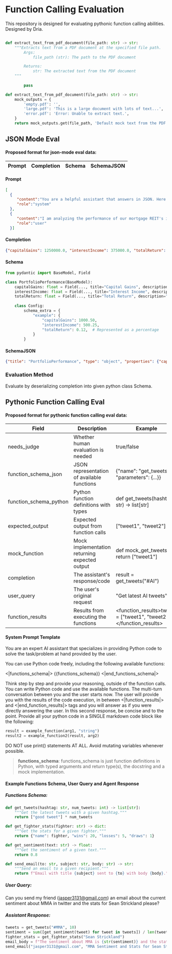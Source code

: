 # Function Calling Evaluation

This repository is designed for evaluating pythonic function calling abilities.
Designed by Dria. 




```python

def extract_text_from_pdf_document(file_path: str) -> str:
    """Extracts text from a PDF document at the specified file path.
        Args:
            file_path (str): The path to the PDF document

        Returns:
            str: The extracted text from the PDF document
    """
                            
        pass

def extract_text_from_pdf_document(file_path: str) -> str:
    mock_outputs = {
        'empty.pdf': '',
        'large.pdf': 'This is a large document with lots of text...',
        'error.pdf': 'Error: Unable to extract text.',
    }
    return mock_outputs.get(file_path, 'Default mock text from the PDF document.')
```

## JSON Mode Eval

#### Proposed format for json-mode eval data:

| Prompt | Completion | Schema | SchemaJSON |
|----------|----------|----------|----------|



#### Prompt

 ```json
 [
   {
      "content":"You are a helpful assistant that answers in JSON. Here's the json schema you must adhere to:\n<schema>\n{'title': 'PortfolioPerformance', 'type': 'object', 'properties': {'capitalGains': {'title': 'Capital Gains', 'type': 'number', 'format': 'currency'}, 'interestIncome': {'title': 'Interest Income', 'type': 'number', 'format': 'currency'}, 'totalReturn': {'title': 'Total Return', 'type': 'number', 'format': 'percentage'}}, 'required': ['capitalGains', 'interestIncome', 'totalReturn']}\n</schema>\n",
      "role":"system"
   },
   {
      "content":"I am analyzing the performance of our mortgage REIT's investment portfolio and need to track key financial metrics. Specifically, I require a JSON object that captures the following data points: capital gains realized this quarter, which are $1,250,000.00, interest income generated from mortgage-backed securities, which is $375,000.00, and the total return percentage over the past year, which is 8.5%. This information will be used to update our investors and for internal performance reviews. Please provide a JSON object that includes these metrics with appropriate formatting for currency and percentages.",
      "role":"user"
   }]
```  

#### Completion
```json
{"capitalGains": 1250000.0, "interestIncome": 375000.0, "totalReturn": 8.5} 
```


#### Schema
```python
from pydantic import BaseModel, Field

class PortfolioPerformance(BaseModel):
    capitalGains: float = Field(..., title="Capital Gains", description="Capital Gains", example=0.0)
    interestIncome: float = Field(..., title="Interest Income", description="Interest Income", example=0.0)
    totalReturn: float = Field(..., title="Total Return", description="Total Return as a percentage", example=0.0)
    
    class Config:
        schema_extra = {
            "example": {
                "capitalGains": 1000.50,
                "interestIncome": 500.25,
                "totalReturn": 0.12,  # Represented as a percentage
            }
        }
```
 
 
 #### SchemaJSON
 ```json
 {"title": "PortfolioPerformance", "type": "object", "properties": {"capitalGains": {"title": "Capital Gains", "type": "number", "format": "currency"}, "interestIncome": {"title": "Interest Income", "type": "number", "format": "currency"}, "totalReturn": {"title": "Total Return", "type": "number", "format": "percentage"}}, "required": ["capitalGains", "interestIncome", "totalReturn"]}
 ```


 ### Evaluation Method

 Evaluate by deserializing completion into given python class Schema.

## Pythonic Function Calling Eval

#### Proposed format for pythonic function calling eval data:

| Field | Description | Example |
|-------|-------------|---------|
| needs_judge | Whether human evaluation is needed | true/false |
| function_schema_json | JSON representation of available functions | {"name": "get_tweets", "parameters": {...}} |
| function_schema_python | Python function definitions with types | def get_tweets(hashtag: str) -> list[str] |
| expected_output | Expected output from function calls | ["tweet1", "tweet2"] |
| mock_function | Mock implementation returning expected output | def mock_get_tweets(): return ["tweet1"] |
| completion | The assistant's response/code | result = get_tweets("#AI") |
| user_query | The user's original request | "Get latest AI tweets" |
| function_results | Results from executing the functions | <function_results>tweets = ["tweet1", "tweet2"]</function_results> |

#### System Prompt Template

You are an expert AI assistant that specializes in providing Python code to solve the task/problem at hand provided by the user.

You can use Python code freely, including the following available functions:

<|functions_schema|>
{{functions_schema}}
<|end_functions_schema|>

Think step by step and provide your reasoning, outside of the function calls.
You can write Python code and use the available functions. The multi-turn conversation between you and the user starts now. The user will provide you with the results of the code execution, in between <|function_results|> and <|end_function_results|> tags and you will answer as if you were directly answering the user. In this second response, be concise and to the point. Provide all your python code in a SINGLE markdown code block like the following:

```python
result = example_function(arg1, "string")
result2 = example_function2(result, arg2)
```

DO NOT use print() statements AT ALL. Avoid mutating variables whenever possible. 

> **functions_schema**: functions_schema is just function definitions in Python, with typed arguments and return type(s), the docstring and a mock implementation.

#### Example Functions Schema, User Query and Agent Response

##### Functions Schema:
```python
def get_tweets(hashtag: str, num_tweets: int) -> list[str]:
    """Get the latest tweets with a given hashtag."""
    return ["good tweet"] * num_tweets

def get_fighter_stats(fighter: str) -> dict:
    """Get the stats for a given fighter."""
    return {"name": fighter, "wins": 20, "losses": 5, "draws": 1}

def get_sentiment(text: str) -> float:
    """Get the sentiment of a given text."""
    return 0.8

def send_email(to: str, subject: str, body: str) -> str:
    """Send an email to a given recipient."""
    return f"Email with title {subject} sent to {to} with body {body}."
```

##### User Query:   
Can you send my friend (jasper3131@gmail.com) an email about the current sentiment about MMA in twitter and the stats for Sean Strickland please?

##### Assistant Response:
```python
tweets = get_tweets("#MMA", 10)
sentiment = sum([get_sentiment(tweet) for tweet in tweets]) / len(tweets)
fighter_stats = get_fighter_stats("Sean Strickland")
email_body = f"The sentiment about MMA is {str(sentiment)} and the stats for Sean Strickland are {fighter_stats}."
send_email("jasper3131@gmail.com", "MMA Sentiment and Stats for Sean Strickland", email_body)
```

